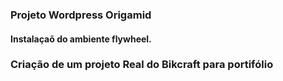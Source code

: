 ### Projeto Wordpress Origamid
#### Instalaçaõ do ambiente flywheel. 

### Criação de um projeto Real do Bikcraft para portifólio
